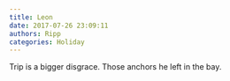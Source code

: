 ```yaml
---
title: Leon
date: 2017-07-26 23:09:11
authors: Ripp
categories: Holiday
---
```


 Trip is a bigger disgrace. Those anchors he left in the bay.